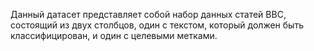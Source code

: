 Данный датасет представляет собой набор данных статей BBC, состоящий из двух столбцов, один с текстом, который должен быть классифицирован, и один с целевыми метками.
